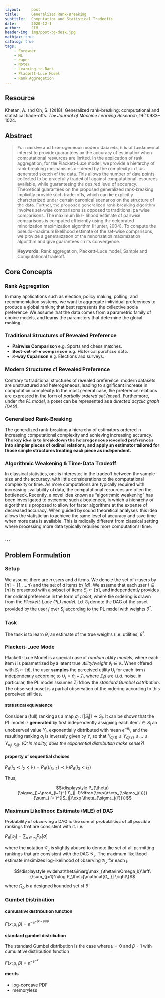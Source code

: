 ```yaml
---
layout:     post
title:      Generalized Rank-Breaking
subtitle:   Computation and Statistical Tradeoffs
date:       2020-12-1
author:     JIM
header-img: img/post-bg-desk.jpg
mathjax: true
catalog: true
tags:
    - Foreseer
    - ML
    - Paper
    - Notes
	- Learning-to-Rank
	- Plackett-Luce Model
	- Rank Aggregation
---
```


## Resource

Khetan, A. and Oh, S. (2018). Generalized rank-breaking: computational and statistical trade-offs. *The Journal of Machine Learning Research*, 19(1):983–1024.

## Abstract

> For massive and heterogeneous modern datasets, it is of fundamental interest to provide guarantees
> on the accuracy of estimation when computational resources are limited. In the application of rank
> aggregation, for the Plackett-Luce model, we provide a hierarchy of rank-breaking mechanisms or-
> dered by the complexity in thus generated sketch of the data. This allows the number of data points
> collected to be gracefully traded off against computational resources available, while guaranteeing
> the desired level of accuracy. Theoretical guarantees on the proposed generalized rank-breaking
> implicitly provide such trade-offs, which can be explicitly characterized under certain canonical
> scenarios on the structure of the data. Further, the proposed generalized rank-breaking algorithm
> involves set-wise comparisons as opposed to traditional pairwise comparisons. The maximum like-
> lihood estimate of pairwise comparisons is computed efficiently using the celebrated minorization
> maximization algorithm (Hunter, 2004). To compute the pseudo-maximum likelihood estimate of
> the set-wise comparisons, we provide a generalization of the minorization maximization algorithm
> and give guarantees on its convergence.
>
> **Keywords:**  Rank aggregation, Plackett-Luce model, Sample and Computational tradeoff.

## Core Concepts

### Rank Aggregation

In many applications such as election, policy making, polling, and recommendation systems, we want to aggregate individual preferences to produce a global ranking that best represents the collective social preference. We assume that the data comes from a parametric family of choice models, and learns the parameters that determine the global ranking.

### Traditional Structures of Revealed Preference

* **Pairwise Comparison** e.g. Sports and chess matches.
* **Best-out-of-$\kappa$ comparison** e.g. Historical purchase data.
*  **$\kappa$-way Coparison** e.g. Elections and surveys.

### Modern Structures of Revealed Preference

Contrary to traditional structures of revealed preference, modern datasets are unstructured and heterogeneous, leading to significant increase in computation complexity. In the most general case, the preference relations are expressed in the form of *partially ordered set (poset)*. Furthermore, under *the PL model*, a poset can be represented as a *directed acyclic graph (DAG)*.

### Generalized Rank-Breaking

The generalized rank-breaking a hierarchy of estimators ordered in increasing computational complexity and achieving increasing accuracy. **The key idea is to break down the heterogeneous revealed preferences into simpler pieces of ordinal relations, and apply an estimator tailored for those simple structures treating each piece as independent.**

### Algorithmic Weakening & Time-Data Tradeoff

In classical statistics, one is interested in the tradeoff between the sample size and the accuracy, with little considerations to the computational complexity or time. As more computations are typically required with increasing availability of data, the computational resources are often the bottleneck. Recently, a novel idea known as “algorithmic weakening” has been investigated to overcome such a bottleneck, in which a hierarchy of algorithms is proposed to allow for faster algorithms at the expense of decreased accuracy. When guided by sound theoretical analyses, this idea allows the statistician to achieve the same level of accuracy and save time when more data is available. This is radically different from classical setting where processing more data typically requires more computational time.

### ...

## Problem Formulation

### Setup

We assume there are $n$ users and $d$ items. We denote the set of $n$ users by $[n]=\{1,...,n\}$ and the set of $d$ items by $[d]$. We assume that each user $j\in [n]$ is presented with a subset of items $S_j\subset [d]$, and independently provides her ordinal preference in the form of *poset*, where the ordering is drawn from the *Plackett-Luce (PL) model*. Let $\mathcal{G}_j$ denote the DAG of the poset provided by the user $j$ over $S_j$ according to the PL model with weights $\theta^*$. 

### Task

The task is to learn $\widehat\theta$,  an estimate of the true weights (i.e. utilities) $\theta^*$.

### Plackett-Luce Model

Plackett-Luce Model is a special case of *random utility models*, where each item $i$ is parametrized by a latent true *utility/weight* $\theta_i\in\mathbb{R}$. When offered with $S_j\subset[d]$, the user **samples** the perceived utility $U_i$ for each item $i$ independently according to $U_i=\theta_i+Z_i$, where $Z_i$s are i.i.d. noise. In particular, the PL model assumes $Z_i$ follow the *standard Gumbel distribution*. The observed poset is a partial observation of the ordering according to this perceived utilities.

#### statistical equivalence

Consider a (full) ranking as a map $\sigma_j:[|S_j|]\to S_j$. It can be shown that the PL model is **generated** by first independently assigning each item $i\in S_j$ an unobserved value $Y_i$, exponentially distributed with mean $e^{-\theta_i}$, and the resulting ranking $\sigma_j$ is inversely given by $Y_i$ so that $Y_{\sigma_j(1)}\leq Y_{\sigma_j(2)}\leq ...\leq Y_{\sigma_j(|S_j|)}$. *(Q: In reality, does the exponential distribution make sense?)*

#### property of sequential choices

$P_\theta(i_3\prec i_2\prec i_1)=P_\theta(\{i_3, i_2\}\prec i_1)P_\theta(i_3\prec i_2)$

Thus,

$$\displaystyle P_{\theta}[\sigma_j]=\prod_{i=1}^{|S_j|-1}\dfrac{\exp(\theta_{\sigma_j(i)})}{\sum_{i'=i}^{|S_j|}\exp(\theta_{\sigma_j(i')})}$$

### Maximum Likelihood Esitimate (MLE) of DAG

Probability of observing a DAG is the sum of probabilities of all possible rankings that are consistent with it. i.e.

$\displaystyle P_\theta[\mathcal{G}_j]=\sum_{\sigma\in\mathcal{G}_j}P_{\theta}[\sigma]$

where the notation $\mathcal{G_j}$ is slightly abused to denote the set of all permitting rankings that are consistent with the DAG $\mathcal{G_j}$. The maximum likelihood estimate maximizes log-likelihood of observing $\mathcal{G_j}$ for each $j$:

$$\displaystyle \widehat\theta\in\arg\max_{\theta\in\Omega_b}\left\{\sum_{j=1}^n\log P_\theta[\mathcal{G_j}] \right\}$$

where $\Omega_b$ is a designed bounded set of $\theta$.

### Gumbel Distribution

#### cumulative distribution function

${\displaystyle F(x;\mu ,\beta )=e^{-e^{-(x-\mu )/\beta }}\,}$

#### standard gumbel distribution

The standard Gumbel distribution is the case where ${\displaystyle \mu =0}$ and ${\displaystyle \beta =1}$ with cumulative distribution function

${\displaystyle F(x;\mu ,\beta )=e^{-e^{-x}}}$

#### merits

* log-concave PDF
* memoryless